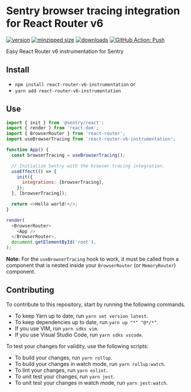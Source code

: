 # Sentry browser tracing integration for React Router v6

[![version](https://img.shields.io/npm/v/react-router-v6-instrumentation.svg)](https://www.npmjs.com/package/react-router-v6-instrumentation)
[![minzipped size](https://img.shields.io/bundlephobia/minzip/react-router-v6-instrumentation.svg)](https://www.npmjs.com/package/react-router-v6-instrumentation)
[![downloads](https://img.shields.io/npm/dt/react-router-v6-instrumentation.svg)](https://www.npmjs.com/package/react-router-v6-instrumentation)
[![GitHub Action: Push](https://github.com/CharlesStover/react-router-v6-instrumentation/actions/workflows/push.yml/badge.svg)](https://github.com/CharlesStover/react-router-v6-instrumentation/actions/workflows/push.yml)

Easy React Router v6 instrumentation for Sentry

## Install

- `npm install react-router-v6-instrumentation` or
- `yarn add react-router-v6-instrumentation`

## Use

```javascript
import { init } from '@sentry/react';
import { render } from 'react-dom';
import { BrowserRouter } from 'react-router';
import useBrowserTracing from 'react-router-v6-instrumentation';

function App() {
  const browserTracing = useBrowserTracing();

  // Initialize Sentry with the browser tracing integration.
  useEffect(() => {
    init({
      integrations: [browserTracing],
    });
  }, [browserTracing]);

  return <>Hello world!</>;
}

render(
  <BrowserRouter>
    <App />
  </BrowserRouter>,
  document.getElementById('root'),
);
```

**Note:** For the `useBrowserTracing` hook to work, it must be called from a
component that is nested inside your `BrowserRouter` (or `MemoryRouter`)
component.

## Contributing

To contribute to this repository, start by running the following commands.

- To keep Yarn up to date, run `yarn set version latest`.
- To keep dependencies up to date, run `yarn up "*" "@*/*"`.
- If you use VIM, run `yarn sdks vim`.
- If you use Visual Studio Code, run `yarn sdks vscode`.

To test your changes for validity, use the following scripts:

- To build your changes, run `yarn rollup`.
- To build your changes in watch mode, run `yarn rollup:watch`.
- To lint your changes, run `yarn eslint`.
- To unit test your changes, run `yarn jest`.
- To unit test your changes in watch mode, run `yarn jest:watch`.
